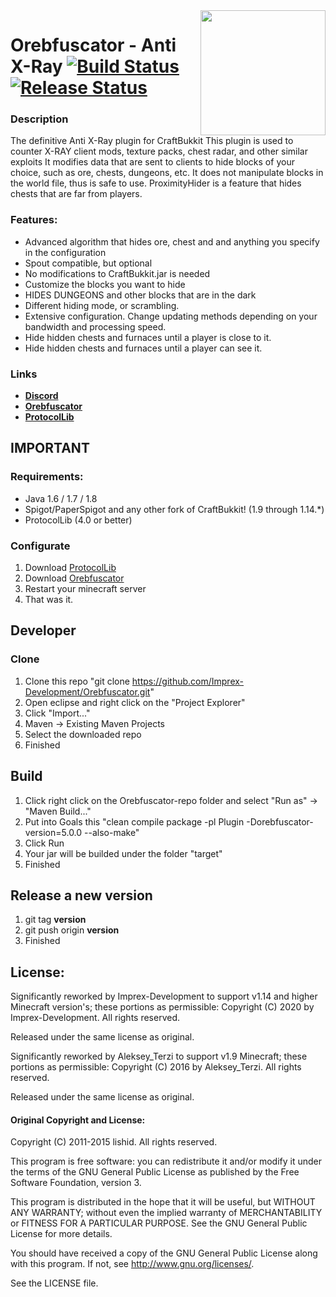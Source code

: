 <img align="right" src="https://user-images.githubusercontent.com/13753840/71858027-ebcfd180-30e9-11ea-82d5-4c06c0c3db94.png" height="200" width="200">

# Orebfuscator - Anti X-Ray [![Build Status](https://github.com/Imprex-Development/Orebfuscator/workflows/Build/badge.svg)](https://github.com/Imprex-Development/Orebfuscator/actions?query=workflow%3ABuild) [![Release Status](https://github.com/Imprex-Development/Orebfuscator/workflows/Releases/badge.svg)](https://github.com/Imprex-Development/Orebfuscator/releases/latest)

### Description
The definitive Anti X-Ray plugin for CraftBukkit
This plugin is used to counter X-RAY client mods, texture packs, chest radar, and other similar exploits
It modifies data that are sent to clients to hide blocks of your choice, such as ore, chests, dungeons, etc.
It does not manipulate blocks in the world file, thus is safe to use.
ProximityHider is a feature that hides chests that are far from players.

### Features:
- Advanced algorithm that hides ore, chest and and anything you specify in the configuration
- Spout compatible, but optional
- No modifications to CraftBukkit.jar is needed
- Customize the blocks you want to hide
- HIDES DUNGEONS and other blocks that are in the dark
- Different hiding mode, or scrambling.
- Extensive configuration. Change updating methods depending on your bandwidth and processing speed.
- Hide hidden chests and furnaces until a player is close to it.
- Hide hidden chests and furnaces until a player can see it.

### Links
- **[Discord](https://chat.wuffy.eu)**
- **[Orebfuscator](https://www.spigotmc.org/resources/orebfuscator.22818/)**
- **[ProtocolLib](https://www.spigotmc.org/resources/protocollib.1997)**

## IMPORTANT

### Requirements:
- Java 1.6 / 1.7 / 1.8
- Spigot/PaperSpigot and any other fork of CraftBukkit! (1.9 through 1.14.*)
- ProtocolLib (4.0 or better)

### Configurate
1. Download [ProtocolLib](https://www.spigotmc.org/resources/protocollib.1997)
2. Download [Orebfuscator](https://github.com/Imprex-Development/Orebfuscator/releases/latest)
3. Restart your minecraft server
4. That was it.

## Developer

### Clone
1. Clone this repo "git clone https://github.com/Imprex-Development/Orebfuscator.git"
2. Open eclipse and right click on the "Project Explorer"
3. Click "Import..."
4. Maven -> Existing Maven Projects
5. Select the downloaded repo
6. Finished

## Build
1. Click right click on the Orebfuscator-repo folder and select "Run as" -> "Maven Build..."
2. Put into Goals this "clean compile package -pl Plugin -Dorebfuscator-version=5.0.0 --also-make"
3. Click Run
4. Your jar will be builded under the folder "target"
5. Finished

## Release a new version
1. git tag **version**
2. git push origin **version**
3. Finished

## License:

Significantly reworked by Imprex-Development to support v1.14 and higher Minecraft version's; these portions as permissible:
Copyright (C) 2020 by Imprex-Development. All rights reserved.

Released under the same license as original.

Significantly reworked by Aleksey_Terzi to support v1.9 Minecraft; these portions as permissible:
Copyright (C) 2016 by Aleksey_Terzi. All rights reserved.

Released under the same license as original.

#### Original Copyright and License:

Copyright (C) 2011-2015 lishid.  All rights reserved.

This program is free software: you can redistribute it and/or modify
it under the terms of the GNU General Public License as published by
the Free Software Foundation,  version 3.

This program is distributed in the hope that it will be useful,
but WITHOUT ANY WARRANTY; without even the implied warranty of
MERCHANTABILITY or FITNESS FOR A PARTICULAR PURPOSE.  See the
GNU General Public License for more details.

You should have received a copy of the GNU General Public License
along with this program. If not, see <http://www.gnu.org/licenses/>.

See the LICENSE file.

